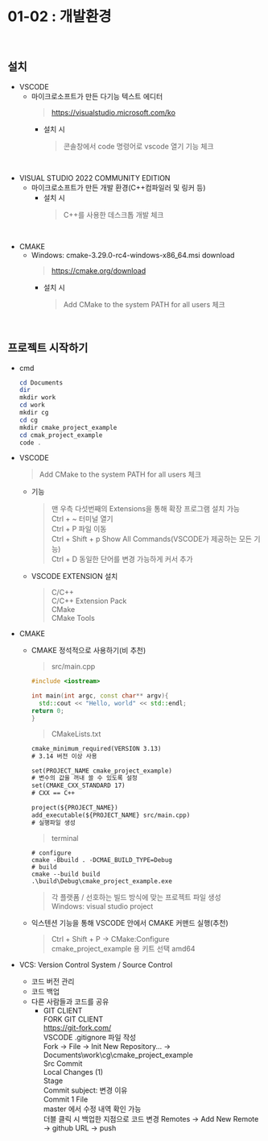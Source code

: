 # 01-02 : 개발환경<br>
<br>

## 설치<br>
- VSCODE<br>
    + 마이크로소프트가 만든 다기능 텍스트 에디터
      > https://visualstudio.microsoft.com/ko
      + 설치 시
        > 콘솔창에서 code 명령어로 vscode 열기 기능 체크
<br>

- VISUAL STUDIO 2022 COMMUNITY EDITION<br>
  + 마이크로소프트가 만든 개발 환경(C++컴파일러 및 링커 등)
    + 설치 시
      > C++를 사용한 데스크톱 개발 체크<br>
<br>

- CMAKE<br>
  + Windows: cmake-3.29.0-rc4-windows-x86_64.msi download<br>
    > https://cmake.org/download<br>
      + 설치 시
        >Add CMake to the system PATH for all users 체크<br>
<br>

## 프로젝트 시작하기<br>
- cmd<br>

  ```powershell
  cd Documents
  dir
  mkdir work
  cd work
  mkdir cg
  cd cg
  mkdir cmake_project_example
  cd cmak_project_example
  code .
  ```
- VSCODE<br>
  >Add CMake to the system PATH for all users 체크<br>
  + 기능
    > 맨 우측 다섯번째의 Extensions을 통해 확장 프로그램 설치 가능<br>
    > Ctrl + ~ 터미널 열기<br>
    > Ctrl + P 파일 이동<br>
    > Ctrl + Shift + p Show All Commands(VSCODE가 제공하는 모든 기능)<br>
    > Ctrl + D 동일한 단어를 변경 가능하게 커서 추가<br>
  + VSCODE EXTENSION 설치
    > C/C++<br>
    > C/C++ Extension Pack<br>
    > CMake<br>
    > CMake Tools<br>
- CMAKE
  + CMAKE 정석적으로 사용하기(비 추천)
    > src/main.cpp
    ```cpp
    #include <iostream>

    int main(int argc, const char** argv){
      std::cout << "Hello, world" << std::endl;
    return 0;
    }
    ```
    > CMakeLists.txt
    ```txt
    cmake_minimum_required(VERSION 3.13)
    # 3.14 버전 이상 사용

    set(PROJECT_NAME cmake_project_example)
    # 변수의 값을 꺼내 쓸 수 있도록 설정
    set(CMAKE_CXX_STANDARD 17)
    # CXX == C++

    project(${PROJECT_NAME})
    add_executable(${PROJECT_NAME} src/main.cpp)
    # 실행파일 생성
    ```
    >terminal
    ```shell
    # configure
    cmake -Bbuild . -DCMAE_BUILD_TYPE=Debug
    # build
    cmake --build build
    .\build\Debug\cmake_project_example.exe
    ```
    > 각 플랫폼 / 선호하는 빌드 방식에 맞는 프로젝트 파일 생성<br>Windows: visual studio project<br>
  + 익스텐션 기능을 통해 VSCODE 안에서 CMAKE 커맨드 실행(추천)
    > Ctrl + Shift + P → CMake:Configure<br>
    > cmake_project_example 용 키트 선택 amd64
- VCS: Version Control System / Source Control
  + 코드 버전 관리
  + 코드 백업
  + 다른 사람들과 코드를 공유
    - GIT CLIENT<br>
    FORK GIT CLIENT<br>
    https://git-fork.com/<br>
    VSCODE .gitignore 파일 작성<br>
    Fork → File → Init New Repository... → Documents\work\cg\cmake_project_example<br>
    Src Commit<br>
    Local Changes (1)<br>
    Stage<br>
    Commit subject: 변경 이유<br>
    Commit 1 File<br>
    master 에서 수정 내역 확인 가능<br>
    더블 클릭 시 백업한 지점으로 코드 변경
    Remotes → Add New Remote → github URL → push
<br>

